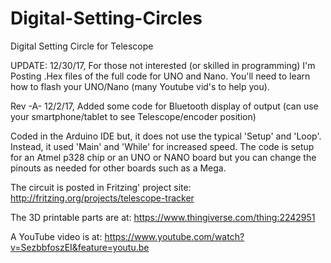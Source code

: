 # Digital-Setting-Circles
Digital Setting Circle for Telescope

UPDATE: 12/30/17, For those not interested (or skilled in programming) I'm Posting .Hex files of the full code for UNO and Nano.  You'll need to learn how to flash your UNO/Nano (many Youtube vid's to help you).

Rev -A-  12/2/17,  Added some code for Bluetooth display of output (can use your smartphone/tablet to see Telescope/encoder position)

Coded in the Arduino IDE but, it does not use the typical 'Setup' and 'Loop'.  Instead, it used 'Main' and 'While' for increased speed.
The code is setup for an Atmel p328 chip or an UNO or NANO board but you can change the pinouts as needed for other boards such as a Mega.

The circuit is posted in Fritzing' project site: http://fritzing.org/projects/telescope-tracker


The 3D printable parts are at: https://www.thingiverse.com/thing:2242951


A YouTube video is at: https://www.youtube.com/watch?v=SezbbfoszEI&feature=youtu.be

